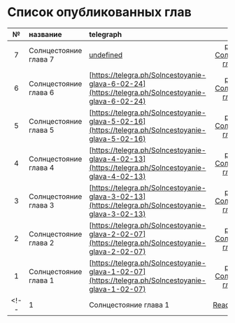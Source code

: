# Список опубликованных глав

| № | название | telegraph | файл |
|:-:|:-------- |:- |:-:|
| 7 | Солнцестояние глава 7 | [undefined](undefined) | [pdfs/1_07 Солнцестояние глава 7.pdf](pdfs/1_07%20Солнцестояние%20глава%207.pdf) |
| 6 | Солнцестояние глава 6 | [https://telegra.ph/Solncestoyanie-glava-6-02-24](https://telegra.ph/Solncestoyanie-glava-6-02-24) | [pdfs/1_06 Солнцестояние глава 6.pdf](pdfs/1_06%20Солнцестояние%20глава%206.pdf) |
| 5 | Солнцестояние глава 5 | [https://telegra.ph/Solncestoyanie-glava-5-02-16](https://telegra.ph/Solncestoyanie-glava-5-02-16) | [pdfs/1_05 Солнцестояние глава 5.pdf](pdfs/1_05%20Солнцестояние%20глава%205.pdf) |
| 4 | Солнцестояние глава 4 | [https://telegra.ph/Solncestoyanie-glava-4-02-13](https://telegra.ph/Solncestoyanie-glava-4-02-13) | [pdfs/1_04 Солнцестояние глава 4.pdf](pdfs/1_04%20Солнцестояние%20глава%204.pdf) |
| 3 | Солнцестояние глава 3 | [https://telegra.ph/Solncestoyanie-glava-3-02-13](https://telegra.ph/Solncestoyanie-glava-3-02-13) | [pdfs/1_03 Солнцестояние глава 3.pdf](pdfs/1_03%20Солнцестояние%20глава%203.pdf) |
| 2 | Солнцестояние глава 2 | [https://telegra.ph/Solncestoyanie-glava-2-02-07](https://telegra.ph/Solncestoyanie-glava-2-02-07) | [pdfs/1_02 Солнцестояние глава 2.pdf](pdfs/1_02%20Солнцестояние%20глава%202.pdf) |
| 1 | Солнцестояние глава 1 | [https://telegra.ph/Solncestoyanie-glava-1-02-07](https://telegra.ph/Solncestoyanie-glava-1-02-07) | [pdfs/1_01 Солнцестояние глава 1.pdf](pdfs/1_01%20Солнцестояние%20глава%201.pdf) |
<!-- | 1 | Солнцестояние глава 1 | [ReadMeTemp.md](./ReadMeTemp.md) | [ReadMeTemp.md](./ReadMeTemp.md) | -->
